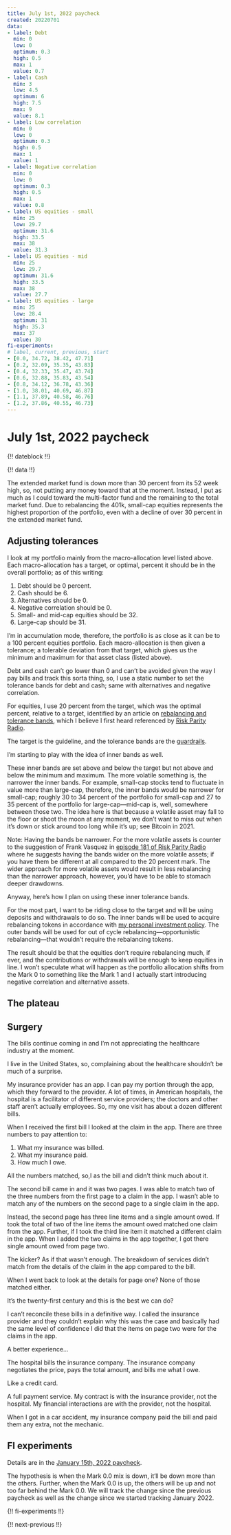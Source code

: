```yaml
---
title: July 1st, 2022 paycheck
created: 20220701
data:
- label: Debt
  min: 0
  low: 0
  optimum: 0.3
  high: 0.5
  max: 1
  value: 0.7
- label: Cash
  min: 3
  low: 4.5
  optimum: 6
  high: 7.5
  max: 9
  value: 8.1
- label: Low correlation
  min: 0
  low: 0
  optimum: 0.3
  high: 0.5
  max: 1
  value: 1
- label: Negative correlation
  min: 0
  low: 0
  optimum: 0.3
  high: 0.5
  max: 1
  value: 0.8
- label: US equities - small
  min: 25
  low: 29.7
  optimum: 31.6
  high: 33.5
  max: 38
  value: 31.3
- label: US equities - mid
  min: 25
  low: 29.7
  optimum: 31.6
  high: 33.5
  max: 38
  value: 27.7
- label: US equities - large
  min: 25
  low: 28.4
  optimum: 31
  high: 35.3
  max: 37
  value: 30
fi-experiments:
# label, current, previous, start
- [0.0, 34.72, 38.42, 47.71]
- [0.2, 32.09, 35.35, 43.83]
- [0.4, 32.33, 35.47, 43.74]
- [0.6, 32.88, 35.83, 43.54]
- [0.8, 34.12, 36.78, 43.36]
- [1.0, 38.01, 40.69, 46.87]
- [1.1, 37.89, 40.58, 46.76]
- [1.2, 37.86, 40.55, 46.73]
---
```


# July 1st, 2022 paycheck

{!! dateblock !!}

{!! data !!}

The extended market fund is down more than 30 percent from its 52 week high, so, not putting any money toward that at the moment. Instead, I put as much as I could toward the multi-factor fund and the remaining to the total market fund. Due to rebalancing the 401k, small-cap equities represents the highest proportion of the portfolio, even with a decline of over 30 percent in the extended market fund.

## Adjusting tolerances

I look at my portfolio mainly from the macro-allocation level listed above. Each macro-allocation has a target, or optimal, percent it should be in the overall portfolio; as of this writing:

1. Debt should be 0 percent.
2. Cash should be 6.
3. Alternatives should be 0.
4. Negative correlation should be 0.
5. Small- and mid-cap equities should be 32.
6. Large-cap should be 31.

I’m in accumulation mode, therefore, the portfolio is as close as it can be to a 100 percent equities portfolio. Each macro-allocation is then given a tolerance; a tolerable deviation from that target, which gives us the minimum and maximum for that asset class (listed above).

Debt and cash can’t go lower than 0 and can’t be avoided given the way I pay bills and track this sorta thing, so, I use a static number to set the tolerance bands for debt and cash; same with alternatives and negative correlation.

For equities, I use 20 percent from the target, which was the optimal percent, relative to a target, identified by an article on [rebalancing and tolerance bands](https://www.kitces.com/blog/best-opportunistic-rebalancing-frequency-time-horizons-vs-tolerance-band-thresholds/), which I believe I first heard referenced by [Risk Parity Radio](https://www.riskparityradio.com). 

The target is the guideline, and the tolerance bands are the [guardrails](/essays-and-editorials/guidelines-and-guardrails/).

I’m starting to play with the idea of inner bands as well.

These inner bands are set above and below the target but not above and below the minimum and maximum. The more volatile something is, the narrower the inner bands. For example, small-cap stocks tend to fluctuate in value more than large-cap, therefore, the inner bands would be narrower for small-cap; roughly 30 to 34 percent of the portfolio for small-cap and 27 to 35 percent of the portfolio for large-cap—mid-cap is, well, somewhere between those two. The idea here is that because a volatile asset may fall to
the floor or shoot the moon at any moment, we don’t want to miss out when it’s down or stick around too long while it’s up; see Bitcoin in 2021.

Note: Having the bands be narrower. For the more volatile assets is counter to the suggestion of Frank Vasquez in [episode 181 of Risk Parity Radio](https://www.riskparityradio.com/podcast/episode/776861e5/episode-181-fun-with-rebalancing-schemes-and-more-financial-services-industry-malfeasance) where he suggests having the bands wider on the more volatile assets; if you have them be different at all compared to the 20 percent mark. The wider approach for more volatile assets would result in less rebalancing than the narrower approach, however, you’d have to be able to stomach deeper drawdowns.

Anyway, here’s how I plan on using these inner tolerance bands.

For the most part, I want to be riding close to the target and will be using deposits and withdrawals to do so. The inner bands will be used to acquire rebalancing tokens in accordance with [my personal investment policy](/experiences/finances/investment-policy/#rebalancing-the-portfolio). The outer bands will be used for out of cycle rebalancing—opportunistic rebalancing—that wouldn’t require the rebalancing tokens.

The result should be that the equities don’t require rebalancing much, if ever, and the contributions or withdrawals will be enough to keep equities in line. I won’t speculate what will happen as the portfolio allocation shifts from the Mark 0 to something like the Mark 1 and I actually start introducing negative correlation and alternative assets.

## The plateau

## Surgery

The bills continue coming in and I’m not appreciating the healthcare industry at the moment.

I live in the United States, so, complaining about the healthcare shouldn’t be much of a surprise.

My insurance provider has an app. I can pay my portion through the app, which they forward to the provider. A lot of times, in American hospitals, the hospital is a facilitator of different service providers; the doctors and other staff aren’t actually employees. So, my one visit has about a dozen different bills.

When I received the first bill I looked at the claim in the app. There are three numbers to pay attention to:

1. What my insurance was billed.
2. What my insurance paid.
3. How much I owe.

All the numbers matched, so,I as the bill and didn’t think much about it.

The second bill came in and it was two pages. I was able to match two of the three numbers from the first page to a claim in the app. I wasn’t able to match any of the numbers on the second page to a single claim in the app.

Instead, the second page has three line items and a single amount owed. If took the total of two of the line items the amount owed matched one claim from the app. Further, if I took the third line item it matched a different claim in the app. When I added the two claims in the app together, I got there single amount owed from page two.

The kicker? As if that wasn’t enough. The breakdown of services didn’t match from the details of the claim in the app compared to the bill. 

When I went back to look at the details for page one? None of those matched either.

It’s the twenty-first century and this is the best we can do?

I can’t reconcile these bills in a definitive way. I called the insurance provider and they couldn’t explain why this was the case and basically had the same level of confidence I did that the items on page two were for the claims in the app.

A better experience…

The hospital bills the insurance company. The insurance company negotiates the price, pays the total amount, and bills me what I owe.

Like a credit card.

A full payment service. My contract is with the insurance provider, not the hospital. My financial interactions are with the provider, not the hospital.

When I got in a car accident, my insurance company paid the bill and paid them any extra, not the mechanic.

## FI experiments

Details are in the [January 15th, 2022 paycheck](https://joshbruce.com/finances/building-wealth-paycheck-to-paycheck/20220115/#fi-experiments).

The hypothesis is when the Mark 0.0 mix is down, it‘ll be down more than the others. Further, when the Mark 0.0 is up, the others will be up and not too far behind the Mark 0.0. We will track the change since the previous paycheck as well as the change since we started tracking January 2022.

{!! fi-experiments !!}

{!! next-previous !!}
